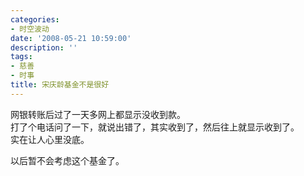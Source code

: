 ```yaml
---
categories:
- 时空波动
date: '2008-05-21 10:59:00'
description: ''
tags:
- 慈善
- 时事
title: 宋庆龄基金不是很好
---
```

网银转账后过了一天多网上都显示没收到款。  
打了个电话问了一下，就说出错了，其实收到了，然后往上就显示收到了。  
实在让人心里没底。  
  
以后暂不会考虑这个基金了。  


